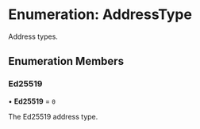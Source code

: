 # Enumeration: AddressType

Address types.

## Enumeration Members

### Ed25519

• **Ed25519** = ``0``

The Ed25519 address type.
